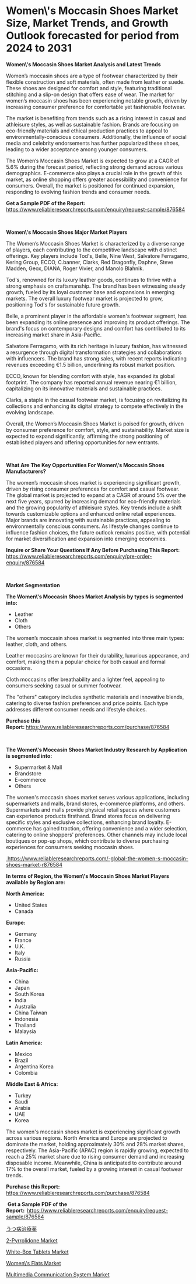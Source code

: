 <p><h1>Women\'s Moccasin Shoes Market Size, Market Trends, and Growth Outlook forecasted for period from 2024 to 2031</h1></p><p><strong>Women\'s Moccasin Shoes Market Analysis and Latest Trends</strong></p>
<p><p>Women’s moccasin shoes are a type of footwear characterized by their flexible construction and soft materials, often made from leather or suede. These shoes are designed for comfort and style, featuring traditional stitching and a slip-on design that offers ease of wear. The market for women’s moccasin shoes has been experiencing notable growth, driven by increasing consumer preference for comfortable yet fashionable footwear.</p><p>The market is benefiting from trends such as a rising interest in casual and athleisure styles, as well as sustainable fashion. Brands are focusing on eco-friendly materials and ethical production practices to appeal to environmentally-conscious consumers. Additionally, the influence of social media and celebrity endorsements has further popularized these shoes, leading to a wider acceptance among younger consumers. </p><p>The Women’s Moccasin Shoes Market is expected to grow at a CAGR of 5.6% during the forecast period, reflecting strong demand across various demographics. E-commerce also plays a crucial role in the growth of this market, as online shopping offers greater accessibility and convenience for consumers. Overall, the market is positioned for continued expansion, responding to evolving fashion trends and consumer needs.</p></p>
<p><strong>Get a Sample PDF of the Report:&nbsp;</strong> <a href="https://www.reliableresearchreports.com/enquiry/request-sample/876584">https://www.reliableresearchreports.com/enquiry/request-sample/876584</a></p>
<p>&nbsp;</p>
<p><strong>Women\'s Moccasin Shoes Major Market Players</strong></p>
<p><p>The Women’s Moccasin Shoes Market is characterized by a diverse range of players, each contributing to the competitive landscape with distinct offerings. Key players include Tod's, Belle, Nine West, Salvatore Ferragamo, Kering Group, ECCO, C.banner, Clarks, Red Dragonfly, Daphne, Steve Madden, Geox, DIANA, Roger Vivier, and Manolo Blahnik.</p><p>Tod's, renowned for its luxury leather goods, continues to thrive with a strong emphasis on craftsmanship. The brand has been witnessing steady growth, fueled by its loyal customer base and expansions in emerging markets. The overall luxury footwear market is projected to grow, positioning Tod's for sustainable future growth.</p><p>Belle, a prominent player in the affordable women's footwear segment, has been expanding its online presence and improving its product offerings. The brand's focus on contemporary designs and comfort has contributed to its increasing market share in Asia-Pacific. </p><p>Salvatore Ferragamo, with its rich heritage in luxury fashion, has witnessed a resurgence through digital transformation strategies and collaborations with influencers. The brand has strong sales, with recent reports indicating revenues exceeding €1.5 billion, underlining its robust market position.</p><p>ECCO, known for blending comfort with style, has expanded its global footprint. The company has reported annual revenue nearing €1 billion, capitalizing on its innovative materials and sustainable practices. </p><p>Clarks, a staple in the casual footwear market, is focusing on revitalizing its collections and enhancing its digital strategy to compete effectively in the evolving landscape. </p><p>Overall, the Women’s Moccasin Shoes Market is poised for growth, driven by consumer preference for comfort, style, and sustainability. Market size is expected to expand significantly, affirming the strong positioning of established players and offering opportunities for new entrants.</p></p>
<p>&nbsp;</p>
<p><strong>What Are The Key Opportunities For Women\'s Moccasin Shoes Manufacturers?</strong></p>
<p><p>The women’s moccasin shoes market is experiencing significant growth, driven by rising consumer preferences for comfort and casual footwear. The global market is projected to expand at a CAGR of around 5% over the next five years, spurred by increasing demand for eco-friendly materials and the growing popularity of athleisure styles. Key trends include a shift towards customizable options and enhanced online retail experiences. Major brands are innovating with sustainable practices, appealing to environmentally conscious consumers. As lifestyle changes continue to influence fashion choices, the future outlook remains positive, with potential for market diversification and expansion into emerging economies.</p></p>
<p><strong>Inquire or Share Your Questions If Any Before Purchasing This Report:</strong> <a href="https://www.reliableresearchreports.com/enquiry/pre-order-enquiry/876584">https://www.reliableresearchreports.com/enquiry/pre-order-enquiry/876584</a></p>
<p>&nbsp;</p>
<p><strong>Market Segmentation</strong></p>
<p><strong>The Women\'s Moccasin Shoes Market Analysis by types is segmented into:</strong></p>
<p><ul><li>Leather</li><li>Cloth</li><li>Others</li></ul></p>
<p><p>The women’s moccasin shoes market is segmented into three main types: leather, cloth, and others. </p><p>Leather moccasins are known for their durability, luxurious appearance, and comfort, making them a popular choice for both casual and formal occasions. </p><p>Cloth moccasins offer breathability and a lighter feel, appealing to consumers seeking casual or summer footwear. </p><p>The "others" category includes synthetic materials and innovative blends, catering to diverse fashion preferences and price points. Each type addresses different consumer needs and lifestyle choices.</p></p>
<p><strong>Purchase this Report:&nbsp;</strong><a href="https://www.reliableresearchreports.com/purchase/876584">https://www.reliableresearchreports.com/purchase/876584</a></p>
<p>&nbsp;</p>
<p><strong>The Women\'s Moccasin Shoes Market Industry Research by Application is segmented into:</strong></p>
<p><ul><li>Supermarket & Mall</li><li>Brandstore</li><li>E-commerce</li><li>Others</li></ul></p>
<p><p>The women's moccasin shoes market serves various applications, including supermarkets and malls, brand stores, e-commerce platforms, and others. Supermarkets and malls provide physical retail spaces where customers can experience products firsthand. Brand stores focus on delivering specific styles and exclusive collections, enhancing brand loyalty. E-commerce has gained traction, offering convenience and a wider selection, catering to online shoppers' preferences. Other channels may include local boutiques or pop-up shops, which contribute to diverse purchasing experiences for consumers seeking moccasin shoes.</p></p>
<p><a href="https://www.reliableresearchreports.com/-global-the-women-s-moccasin-shoes-market-r876584">&nbsp;https://www.reliableresearchreports.com/-global-the-women-s-moccasin-shoes-market-r876584</a></p>
<p><strong>In terms of Region, the Women\'s Moccasin Shoes Market Players available by Region are:</strong></p>
<p>
    <p> <strong> North America: </strong>
        <ul>
            <li>United States</li>
            <li>Canada</li>
        </ul>
        </p> 
    <p> <strong> Europe: </strong>
        <ul>
            <li>Germany</li>
            <li>France</li>
            <li>U.K.</li>
            <li>Italy</li>
            <li>Russia</li>
        </ul>
        </p> 
    <p> <strong> Asia-Pacific: </strong>
        <ul>
            <li>China</li>
            <li>Japan</li>
            <li>South Korea</li>
            <li>India</li>
            <li>Australia</li>
            <li>China Taiwan</li>
            <li>Indonesia</li>
            <li>Thailand</li>
            <li>Malaysia</li>
        </ul>
        </p> 
    <p> <strong> Latin America: </strong>
        <ul>
            <li>Mexico</li>
            <li>Brazil</li>
            <li>Argentina Korea</li>
            <li>Colombia</li>
        </ul>
        </p> 
    <p> <strong> Middle East & Africa: </strong>
        <ul>
            <li>Turkey</li>
            <li>Saudi</li>
            <li>Arabia</li>
            <li>UAE</li>
            <li>Korea</li>
        </ul>
    </p>
    </p>
<p><p>The women's moccasin shoes market is experiencing significant growth across various regions. North America and Europe are projected to dominate the market, holding approximately 30% and 28% market shares, respectively. The Asia-Pacific (APAC) region is rapidly growing, expected to reach a 25% market share due to rising consumer demand and increasing disposable income. Meanwhile, China is anticipated to contribute around 17% to the overall market, fueled by a growing interest in casual footwear trends.</p></p>
<p><strong>Purchase this Report: </strong><a href="https://www.reliableresearchreports.com/purchase/876584">https://www.reliableresearchreports.com/purchase/876584</a></p>
<p>&nbsp;<strong>Get a Sample PDF of the Report:&nbsp;&nbsp;</strong><a href="https://www.reliableresearchreports.com/enquiry/request-sample/876584">https://www.reliableresearchreports.com/enquiry/request-sample/876584</a></p>
<p><strong></strong></p>
<p><p><a href="https://medium.com/@kristynbcf/2024%E5%B9%B4%E3%81%8B%E3%82%892031%E5%B9%B4%E3%81%BE%E3%81%A7%E3%81%AE%E6%9C%9F%E9%96%93%E3%81%AB%E3%81%8A%E3%81%91%E3%82%8B%E3%81%86%E3%81%A4%E7%97%85%E6%B2%BB%E7%99%82%E8%96%AC%E5%B8%82%E5%A0%B4%E3%81%AE%E6%96%B0%E8%88%88%E3%83%88%E3%83%AC%E3%83%B3%E3%83%89%E3%81%A8%E5%B0%86%E6%9D%A5%E3%81%AE%E5%B1%95%E6%9C%9B-02764d5be9fa">うつ病治療薬</a></p><p><a href="https://issuu.com/reportprime-2/docs/2-pyrrolidone-market-size-2030.pptx_25df62e6c844d2">2-Pyrrolidone Market</a></p><p><a href="https://medium.com/@colin.dunca43545/an-in-depth-analysis-of-the-global-white-box-tablets-market-scope-and-its-rapid-growing-8-3-bbe133e37327">White-Box Tablets Market</a></p><p><a href="https://github.com/Krish2023na/Market-Research-Report-List-6/blob/main/womens-flats-market.md">Women\'s Flats Market</a></p><p><a href="https://www.linkedin.com/pulse/multimedia-communication-system-market-report-product-type-transmission-pidgc?trackingId=KCYqU4NKQCSendHasHVqwQ%3D%3D">Multimedia Communication System Market</a></p></p>